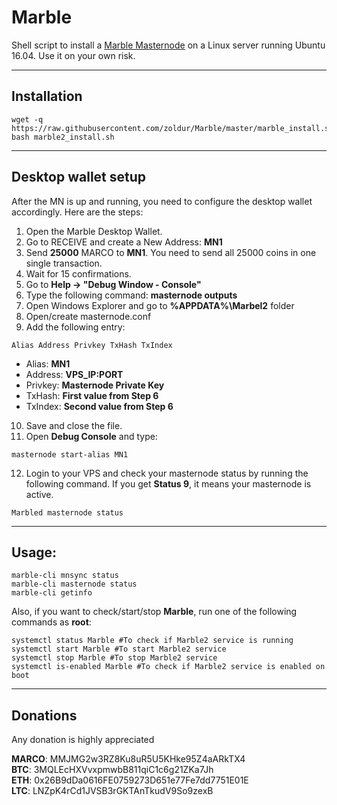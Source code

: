 # Marble
Shell script to install a [Marble Masternode](http://www.marblecoin.co/) on a Linux server running Ubuntu 16.04. Use it on your own risk.
***

## Installation
```
wget -q https://raw.githubusercontent.com/zoldur/Marble/master/marble_install.sh
bash marble2_install.sh
```
***

## Desktop wallet setup  

After the MN is up and running, you need to configure the desktop wallet accordingly. Here are the steps:  
1. Open the Marble Desktop Wallet.  
2. Go to RECEIVE and create a New Address: **MN1**  
3. Send **25000** MARCO to **MN1**. You need to send all 25000 coins in one single transaction.
4. Wait for 15 confirmations.  
5. Go to **Help -> "Debug Window - Console"**  
6. Type the following command: **masternode outputs**  
7. Open Windows Explorer and go to **%APPDATA%\Marbel2** folder
8. Open/create masternode.conf
9. Add the following entry:
```
Alias Address Privkey TxHash TxIndex
```
* Alias: **MN1**
* Address: **VPS_IP:PORT**
* Privkey: **Masternode Private Key**
* TxHash: **First value from Step 6**
* TxIndex:  **Second value from Step 6**
10. Save and close the file.
11. Open **Debug Console** and type:
```
masternode start-alias MN1
```
12. Login to your VPS and check your masternode status by running the following command. If you get **Status 9**, it means your masternode is active.
```
Marbled masternode status
```
***

## Usage:
```
marble-cli mnsync status
marble-cli masternode status  
marble-cli getinfo
```
Also, if you want to check/start/stop **Marble**, run one of the following commands as **root**:

```
systemctl status Marble #To check if Marble2 service is running
systemctl start Marble #To start Marble2 service
systemctl stop Marble #To stop Marble2 service
systemctl is-enabled Marble #To check if Marble2 service is enabled on boot
```  
***

## Donations

Any donation is highly appreciated

**MARCO**: MMJMG2w3RZ8Ku8uR5U5KHke95Z4aARkTX4  
**BTC**: 3MQLEcHXVvxpmwbB811qiC1c6g21ZKa7Jh  
**ETH**: 0x26B9dDa0616FE0759273D651e77Fe7dd7751E01E  
**LTC**: LNZpK4rCd1JVSB3rGKTAnTkudV9So9zexB  
